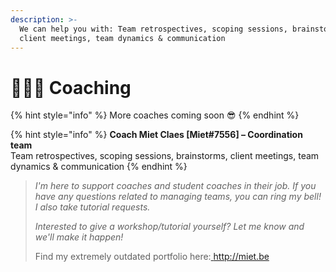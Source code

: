 ```yaml
---
description: >-
  We can help you with: Team retrospectives, scoping sessions, brainstorms,
  client meetings, team dynamics & communication
---
```


# 🧙🏼‍♀️ Coaching

{% hint style="info" %}
More coaches coming soon 😎
{% endhint %}



{% hint style="info" %}
**Coach Miet Claes \[Miet\#7556\] – Coordination team**  
Team retrospectives, scoping sessions, brainstorms, client meetings, team dynamics & communication
{% endhint %}

> _I'm here to support coaches and student coaches in their job. If you have any questions related to managing teams, you can ring my bell! I also take tutorial requests._
>
> _Interested to give a workshop/tutorial yourself? Let me know and we'll make it happen!_  
>   
> Find my extremely outdated portfolio here:[ http://miet.be ](http://miet.be)

